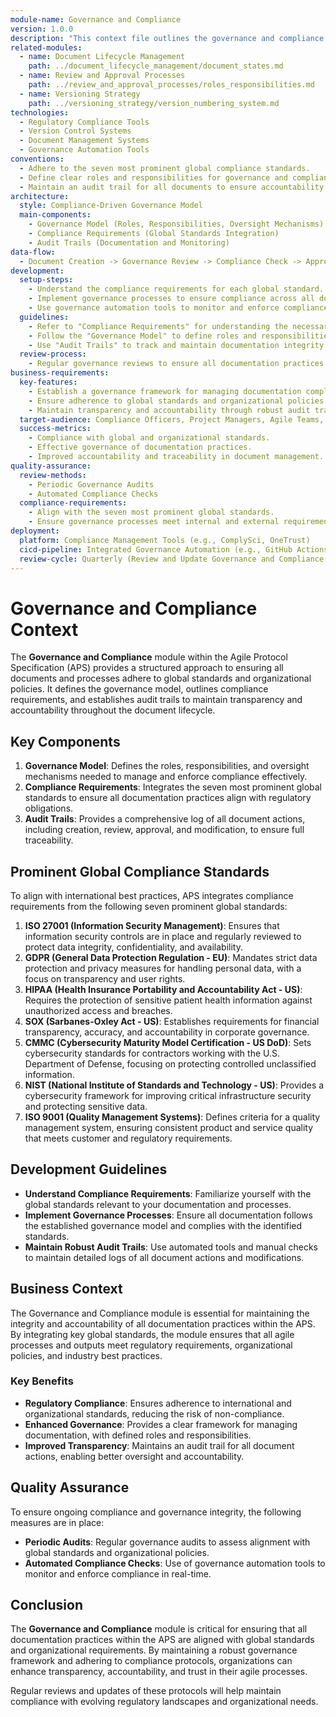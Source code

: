 ```yaml
---
module-name: Governance and Compliance
version: 1.0.0
description: "This context file outlines the governance and compliance framework for the Agile Protocol Specification (APS). It provides guidelines for maintaining compliance with key global standards and establishes the governance model to ensure proper documentation practices."
related-modules:
  - name: Document Lifecycle Management
    path: ../document_lifecycle_management/document_states.md
  - name: Review and Approval Processes
    path: ../review_and_approval_processes/roles_responsibilities.md
  - name: Versioning Strategy
    path: ../versioning_strategy/version_numbering_system.md
technologies:
  - Regulatory Compliance Tools
  - Version Control Systems
  - Document Management Systems
  - Governance Automation Tools
conventions:
  - Adhere to the seven most prominent global compliance standards.
  - Define clear roles and responsibilities for governance and compliance.
  - Maintain an audit trail for all documents to ensure accountability.
architecture:
  style: Compliance-Driven Governance Model
  main-components:
    - Governance Model (Roles, Responsibilities, Oversight Mechanisms)
    - Compliance Requirements (Global Standards Integration)
    - Audit Trails (Documentation and Monitoring)
data-flow:
  - Document Creation -> Governance Review -> Compliance Check -> Approval and Archiving
development:
  setup-steps:
    - Understand the compliance requirements for each global standard.
    - Implement governance processes to ensure compliance across all document states.
    - Use governance automation tools to monitor and enforce compliance.
  guidelines:
    - Refer to "Compliance Requirements" for understanding the necessary standards.
    - Follow the "Governance Model" to define roles and responsibilities.
    - Use "Audit Trails" to track and maintain documentation integrity.
  review-process:
    - Regular governance reviews to ensure all documentation practices align with compliance requirements.
business-requirements:
  key-features:
    - Establish a governance framework for managing documentation compliance.
    - Ensure adherence to global standards and organizational policies.
    - Maintain transparency and accountability through robust audit trails.
  target-audience: Compliance Officers, Project Managers, Agile Teams, Organizational Leaders
  success-metrics:
    - Compliance with global and organizational standards.
    - Effective governance of documentation practices.
    - Improved accountability and traceability in document management.
quality-assurance:
  review-methods:
    - Periodic Governance Audits
    - Automated Compliance Checks
  compliance-requirements:
    - Align with the seven most prominent global standards.
    - Ensure governance processes meet internal and external requirements.
deployment:
  platform: Compliance Management Tools (e.g., ComplySci, OneTrust)
  cicd-pipeline: Integrated Governance Automation (e.g., GitHub Actions, Jenkins)
  review-cycle: Quarterly (Review and Update Governance and Compliance Protocols)
---
```


# Governance and Compliance Context

The **Governance and Compliance** module within the Agile Protocol Specification (APS) provides a structured approach to ensuring all documents and processes adhere to global standards and organizational policies. It defines the governance model, outlines compliance requirements, and establishes audit trails to maintain transparency and accountability throughout the document lifecycle.

## Key Components

1. **Governance Model**: Defines the roles, responsibilities, and oversight mechanisms needed to manage and enforce compliance effectively.
2. **Compliance Requirements**: Integrates the seven most prominent global standards to ensure all documentation practices align with regulatory obligations.
3. **Audit Trails**: Provides a comprehensive log of all document actions, including creation, review, approval, and modification, to ensure full traceability.

## Prominent Global Compliance Standards

To align with international best practices, APS integrates compliance requirements from the following seven prominent global standards:

1. **ISO 27001 (Information Security Management)**: Ensures that information security controls are in place and regularly reviewed to protect data integrity, confidentiality, and availability.
2. **GDPR (General Data Protection Regulation - EU)**: Mandates strict data protection and privacy measures for handling personal data, with a focus on transparency and user rights.
3. **HIPAA (Health Insurance Portability and Accountability Act - US)**: Requires the protection of sensitive patient health information against unauthorized access and breaches.
4. **SOX (Sarbanes-Oxley Act - US)**: Establishes requirements for financial transparency, accuracy, and accountability in corporate governance.
5. **CMMC (Cybersecurity Maturity Model Certification - US DoD)**: Sets cybersecurity standards for contractors working with the U.S. Department of Defense, focusing on protecting controlled unclassified information.
6. **NIST (National Institute of Standards and Technology - US)**: Provides a cybersecurity framework for improving critical infrastructure security and protecting sensitive data.
7. **ISO 9001 (Quality Management Systems)**: Defines criteria for a quality management system, ensuring consistent product and service quality that meets customer and regulatory requirements.

## Development Guidelines

- **Understand Compliance Requirements**: Familiarize yourself with the global standards relevant to your documentation and processes.
- **Implement Governance Processes**: Ensure all documentation follows the established governance model and complies with the identified standards.
- **Maintain Robust Audit Trails**: Use automated tools and manual checks to maintain detailed logs of all document actions and modifications.

## Business Context

The Governance and Compliance module is essential for maintaining the integrity and accountability of all documentation practices within the APS. By integrating key global standards, the module ensures that all agile processes and outputs meet regulatory requirements, organizational policies, and industry best practices.

### Key Benefits

- **Regulatory Compliance**: Ensures adherence to international and organizational standards, reducing the risk of non-compliance.
- **Enhanced Governance**: Provides a clear framework for managing documentation, with defined roles and responsibilities.
- **Improved Transparency**: Maintains an audit trail for all document actions, enabling better oversight and accountability.

## Quality Assurance

To ensure ongoing compliance and governance integrity, the following measures are in place:

- **Periodic Audits**: Regular governance audits to assess alignment with global standards and organizational policies.
- **Automated Compliance Checks**: Use of governance automation tools to monitor and enforce compliance in real-time.

## Conclusion

The **Governance and Compliance** module is critical for ensuring that all documentation practices within the APS are aligned with global standards and organizational requirements. By maintaining a robust governance framework and adhering to compliance protocols, organizations can enhance transparency, accountability, and trust in their agile processes.

Regular reviews and updates of these protocols will help maintain compliance with evolving regulatory landscapes and organizational needs.